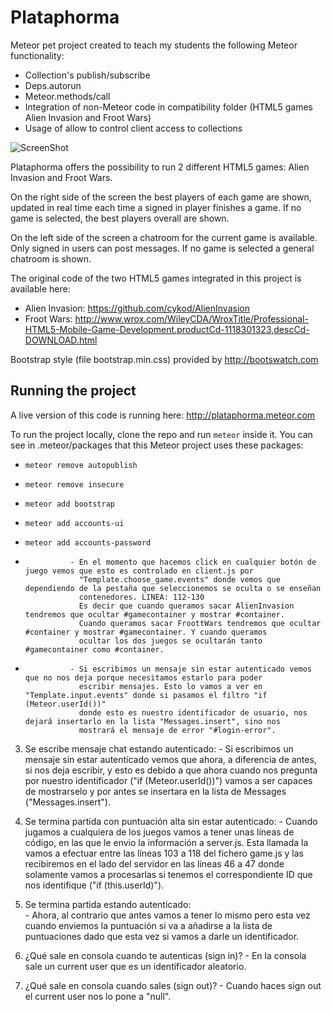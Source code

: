 Plataphorma
===========

Meteor pet project created to teach my students the following Meteor functionality: 

* Collection's publish/subscribe 
* Deps.autorun 
* Meteor.methods/call 
* Integration of non-Meteor code in compatibility folder (HTML5 games Alien Invasion and Froot Wars)
* Usage of allow to control client access to collections

![ScreenShot](/screenshot.png)


Plataphorma offers the possibility to run 2 different HTML5 games: Alien Invasion and Froot Wars. 

On the right side of the screen the best players of each game are shown, updated in real time each time a signed in player finishes a game. If no game is selected, the best players overall are shown.

On the left side of the screen a chatroom for the current game is available. Only signed in users can post messages. If no game is selected a general chatroom is shown.

The original code of the two HTML5 games integrated in this project is available here:
* Alien Invasion: https://github.com/cykod/AlienInvasion
* Froot Wars: http://www.wrox.com/WileyCDA/WroxTitle/Professional-HTML5-Mobile-Game-Development.productCd-1118301323,descCd-DOWNLOAD.html

Bootstrap style (file bootstrap.min.css) provided by http://bootswatch.com


Running the project
-------------------

A live version of this code is running here: http://plataphorma.meteor.com

To run the project locally, clone the repo and run ```meteor``` inside it. You can see in .meteor/packages that this Meteor project uses these packages:
* ```meteor remove autopublish```
* ```meteor remove insecure```
* ```meteor add bootstrap```
* ```meteor add accounts-ui```
* ```meteor add accounts-password```

* ``` 1) Click en botón del juego:
			- En el momento que hacemos click en cualquier botón de juego vemos que esto es controlado en client.js por
			  "Template.choose_game.events" donde vemos que dependiendo de la pestaña que seleccionemos se oculta o se enseñan 
			  contenedores. LINEA: 112-130
			  Es decir que cuando queramos sacar AlienInvasion tendremos que ocultar #gamecontainer y mostrar #container.
		      Cuando queramos sacar FroottWars tendremos que ocultar #container y mostrar #gamecontainer. Y cuando queramos
			  ocultar los dos juegos se ocultarán tanto #gamecontainer como #container.

* ``` 2) Se escribe mensaje chat sin estar autenticado:
			- Si escribimos un mensaje sin estar autenticado vemos que no nos deja porque necesitamos estarlo para poder 
			  escribir mensajes. Esto lo vamos a ver en "Template.input.events" donde si pasamos el filtro "if (Meteor.userId())"
			  donde esto es nuestro identificador de usuario, nos dejará insertarlo en la lista "Messages.insert", sino nos 
			  mostrará el mensaje de error "#login-error". 

3) Se escribe mensaje chat estando autenticado:
			- Si escribimos un mensaje sin estar autenticado vemos que ahora, a diferencia de antes, si nos deja escribir, y esto 
			  es debido a que ahora cuando nos pregunta por nuestro identificador ("if (Meteor.userId())") vamos a ser capaces de 
			  mostrarselo y por antes se insertara en la lista de Messages ("Messages.insert").

4) Se termina partida con puntuación alta sin estar autenticado:
			- Cuando jugamos a cualquiera de los juegos vamos a tener unas líneas de código, en las que le envio la información
			  a server.js. Esta llamada la vamos a efectuar entre las líneas 103 a 118 del fichero game.js y las recibiremos en 
			  el lado del servidor en las líneas 46 a 47 donde solamente vamos a procesarlas si tenemos el correspondiente ID que
			  nos identifique ("if (this.userId)").

5) Se termina partida estando autenticado:	
			- Ahora, al contrario que antes vamos a tener lo mismo pero esta vez cuando enviemos la puntuación si va a añadirse a
			  la lista de puntuaciones dado que esta vez si vamos a darle un identificador.

6) ¿Qué sale en consola cuando te autenticas (sign in)?
			- En la consola sale un current user que es un identificador aleatorio.

7) ¿Qué sale en consola cuando sales (sign out)?
			- Cuando haces sign out el current user nos lo pone a "null".
	
